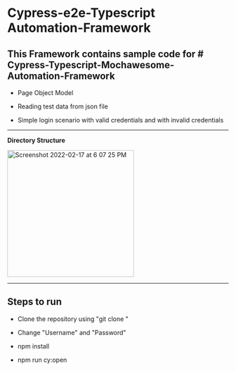 # Cypress-e2e-Typescript Automation-Framework

**This Framework contains sample code for # Cypress-Typescript-Mochawesome-Automation-Framework**
---------------------------------------------------------------------------------------------
- Page Object Model

- Reading test data from json file

- Simple login scenario with valid credentials and with invalid credentials

----------------------------------------------------------------------------------------------
**Directory Structure**

<img width="288" alt="Screenshot 2022-02-17 at 6 07 25 PM" src="https://user-images.githubusercontent.com/6477971/154483325-5ab7f366-daee-49a5-989f-c7cc63dbdd1b.png">


--------------------------------------------------------------------------------------------------------------------------------------------------------

**Steps to run**
----------------------------------------------------------------------------------------------

- Clone the repository using "git clone "

- Change "Username" and "Password" 

- npm install

- npm run cy:open
